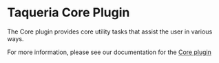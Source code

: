 # Taqueria Core Plugin

The Core plugin provides core utility tasks that assist the user in various ways.

For more information, please see our documentation for the [Core plugin](https://taqueria.io/docs/plugins/plugin-core/)